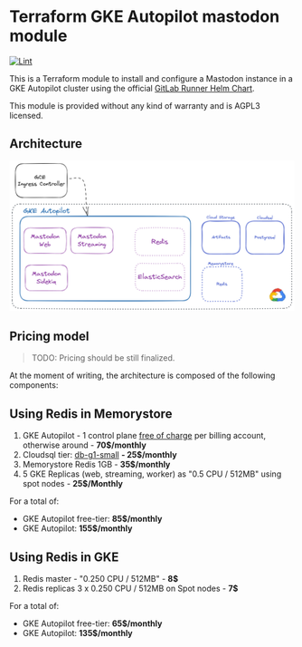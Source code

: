 # Terraform GKE Autopilot mastodon module

[![Lint](https://github.com/sparkfabrik/terraform-sparkfabrik-gke-autopilot-mastodon/actions/workflows/tflint.yml/badge.svg)](https://github.com/sparkfabrik/terraform-sparkfabrik-gke-autopilot-mastodon/actions/workflows/tflint.yml)

This is a Terraform module to install and configure a Mastodon instance in a GKE Autopilot cluster
using the official [GitLab Runner Helm Chart](https://gitlab.com/gitlab-org/charts/gitlab-runner).

This module is provided without any kind of warranty and is AGPL3 licensed.

## Architecture

![Diagram](./docs/gke-autopliot-mastodon.png)

## Pricing model

> TODO: Pricing should be still finalized.

At the moment of writing, the architecture is composed of the following components:

## Using Redis in Memorystore

1.  GKE Autopilot - 1 control plane [free of charge][1] per billing account, otherwise around - **70$/monthly**
2.  Cloudsql tier: [db\-g1-small][2] **- 25$/monthly**
3.  Memorystore Redis 1GB - **35$/monthly**
4.  5 GKE Replicas (web, streaming, worker) as "0.5 CPU / 512MB" using spot nodes - **25$/Monthly**

For a total of:

- GKE Autopilot free-tier: **85$/monthly**
- GKE Autopilot: **155$/monthly**

## Using Redis in GKE

1.  Redis master - "0.250 CPU / 512MB" - **8$**
2.  Redis replicas 3 x 0.250 CPU / 512MB on Spot nodes - **7$**

For a total of:

- GKE Autopilot free-tier: **65$/monthly**
- GKE Autopilot: **135$/monthly**

[1]: https://cloud.google.com/kubernetes-engine/pricing#cluster_management_fee_and_free_tier
[2]: https://cloud.google.com/sql/pricing
